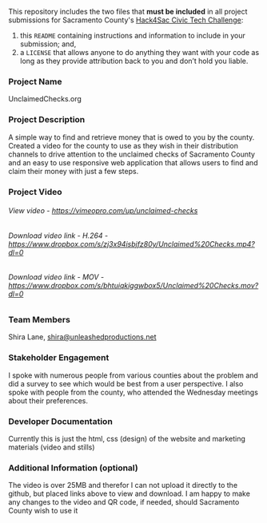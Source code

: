 This repository includes the two files that **must be included** in all project submissions for Sacramento County's [Hack4Sac Civic Tech Challenge](http://hack4sac.saccounty.net/):

1. this `README` containing instructions and information to include in your submission; and,
2. a `LICENSE` that allows anyone to do anything they want with your code as long as they provide attribution back to you and don’t hold you liable.

### Project Name
UnclaimedChecks.org

### Project Description
A simple way to find and retrieve money that is owed to you by the county.  Created a video for the county to use as they wish in their distribution channels to drive attention to the unclaimed checks of Sacramento County and an easy to use responsive web application that allows users to find and claim their money with just a few steps. 

### Project Video
###### View video - https://vimeopro.com/up/unclaimed-checks
###### Download video link - H.264 - https://www.dropbox.com/s/zj3x94isbjfz80y/Unclaimed%20Checks.mp4?dl=0
###### Download video link - MOV - https://www.dropbox.com/s/bhtuiqkiggwbox5/Unclaimed%20Checks.mov?dl=0


### Team Members
Shira Lane, shira@unleashedproductions.net

### Stakeholder Engagement
I spoke with numerous people from various counties about the problem and did a survey to see which would be best from a user perspective. I also spoke with people from the county, who attended the Wednesday meetings about their preferences.

### Developer Documentation
Currently this is just the html, css (design) of the website and marketing materials (video and stills)

### Additional Information (optional)
The video is over 25MB and therefor I can not upload it directly to the github, but placed links above to view and download. 
I am happy to make any changes to the video and QR code, if needed, should Sacramento County wish to use it

